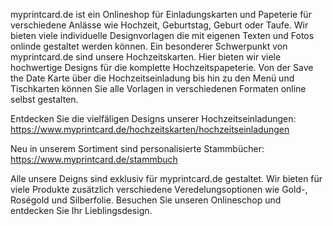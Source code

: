 myprintcard.de ist ein Onlineshop für Einladungskarten und Papeterie für verschiedene Anlässe wie Hochzeit, Geburtstag, Geburt oder Taufe. Wir bieten viele individuelle Designvorlagen die mit eigenen Texten und Fotos onlinde gestaltet werden können. Ein besonderer Schwerpunkt von myprintcard.de sind unsere Hochzeitskarten. Hier bieten wir viele hochwertige Designs für die komplette Hochzeitspapeterie. Von der Save the Date Karte über die Hochzeitseinladung bis hin zu den Menü und Tischkarten können Sie alle Vorlagen in verschiedenen Formaten online selbst gestalten.

Entdecken Sie die vielfäligen Designs unserer Hochzeitseinladungen: https://www.myprintcard.de/hochzeitskarten/hochzeitseinladungen

Neu in unserem Sortiment sind personalisierte Stammbücher: https://www.myprintcard.de/stammbuch

Alle unsere Deigns sind exklusiv für myprintcard.de gestaltet. Wir bieten für viele Produkte zusätzlich verschiedene Veredelungsoptionen wie Gold-, Roségold und Silberfolie. Besuchen Sie unseren Onlineschop und entdecken Sie Ihr Lieblingsdesign.
